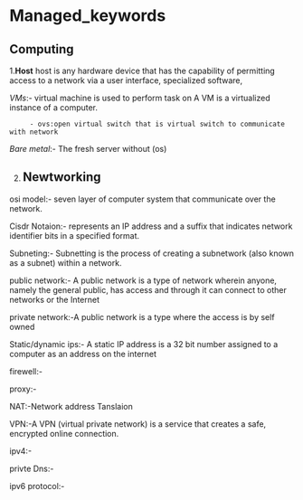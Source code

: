 # Managed_keywords
## Computing

1.**Host**
 host is any hardware device that has the capability of permitting 
 access to a network via a user interface, specialized software, 
 
   *VMs*:- virtual machine is used to perform task on A VM is a virtualized instance of a computer.
   
         - ovs:open virtual switch that is virtual switch to communicate with network 

   *Bare metal*:- The fresh server without (os)


2. ## Newtworking
 osi model:-     seven layer of computer system that communicate  over the network.

 Cisdr Notaion:- represents an IP address and a suffix that indicates network identifier bits in a specified format.

 Subneting:-     Subnetting is the process of creating a subnetwork (also known as a subnet) within a network.

 public network:- A public network is a type of network wherein anyone, namely the general public, has access and through it can 
                  connect to other networks or the Internet

 private network:-A public network is a type where the access is by self owned 
 
 Static/dynamic ips:- A static IP address is a 32 bit number assigned to a computer as an address on the internet

 firewell:-

 proxy:-

 NAT:-Network address Tanslaion

 VPN:-A VPN (virtual private network) is a service that creates a safe, encrypted online connection.

 ipv4:-

 privte Dns:-

 ipv6 protocol:-
 
 
   
   

   
    
   
